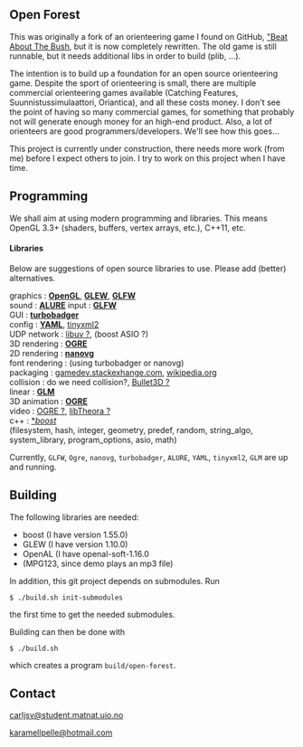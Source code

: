 Open Forest
--------------------

This was originally a fork of an orienteering game I found on GitHub, ["Beat About The Bush]( 
https://github.com/jarvinet/orienteering-game), but it is now completely rewritten.
The old game is still runnable, but it needs additional libs in order to build (plib, ...).

The intention is to build up a foundation for an open source orienteering game. Despite the sport of 
orienteering is small, there are multiple commercial orienteering games available (Catching Features, 
Suunnistussimulaattori, Oriantica), and all these costs money. I don't see the point of having so many
commercial games, for something that probably not will generate enough money for an high-end product.
Also, a lot of orienteers are good programmers/developers. We'll see how this goes...

This project is currently under construction, there needs more work (from me) before I expect others
to join. I try to work on this project when I have time.


Programming
--------------------

We shall aim at using modern programming and libraries. This means OpenGL 3.3+ (shaders, buffers, 
vertex arrays, etc.), C++11, etc.

#### Libraries

Below are suggestions of open source libraries to use. Please add (better) alternatives.

graphics          : [**OpenGL**](https://www.opengl.org/wiki/), [**GLEW**](http://glew.sourceforge.net), [**GLFW**](http://www.glfw.org)  
sound             : [**ALURE**](http://kcat.strangesoft.net/alure.html)
input             : [**GLFW**](http://www.glfw.org)  
GUI               : [**turbobadger**](https://github.com/fruxo/turbobadger)  
config            : [**YAML**](http://yaml.org), [tinyxml2](http://www.grinninglizard.com/tinyxml2)  
UDP network       : [libuv ?](https://github.com/libuv/libuv), 
                    (boost ASIO ?)  
3D rendering      : [**OGRE**](http://www.ogre3d.org)  
2D rendering      : [**nanovg**](https://github.com/memononen/nanovg)  
font rendering    : (using turbobadger or nanovg)  
packaging         : [gamedev.stackexhange.com](http://gamedev.stackexchange.com/questions/37648/how-can-you-put-all-images-from-a-game-to-1-file), 
                    [wikipedia.org](http://en.wikipedia.org/wiki/List_of_archive_formats)  
collision         : do we need collision?,
                    [Bullet3D ?](https://github.com/bulletphysics/bullet3)  
linear            : [**GLM**](http://glm.g-truc.net)  
3D animation      : [**OGRE**](http://www.ogre3d.org)  
video             : [OGRE ?](http://www.ogre3d.org), 
                    [libTheora ?](http://www.theora.org/)  
c++               : [**boost*](http://www.boost.org/)  
                    (filesystem, hash, integer, geometry, predef, random, string_algo, system_library, program_options, asio, math)

Currently, `GLFW`, `Ogre`, `nanovg`, `turbobadger`, `ALURE`, `YAML`, `tinyxml2`, `GLM`  are up and running. 


Building
--------------------

The following libraries are needed:

- boost   (I have version 1.55.0)
- GLEW    (I have version 1.10.0)
- OpenAL  (I have openal-soft-1.16.0
- (MPG123, since demo plays an mp3 file)

In addition, this git project depends on submodules. Run

    $ ./build.sh init-submodules

the first time to get the needed submodules. 

Building can then be done with

    $ ./build.sh

which creates a program `build/open-forest`.


Contact
----------------
<carljsv@student.matnat.uio.no>

<karamellpelle@hotmail.com>
